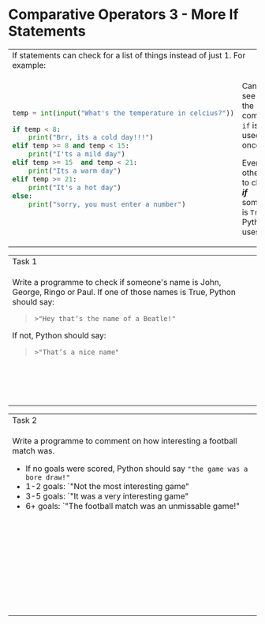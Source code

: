 # Comparative Operators 3 - More If Statements

<table>
<tbody>
  <tr>
    <td class="tg-0lax" colspan="2">If statements can check for a list of things instead of just 1. For example:
</td>
  </tr>
<tr>
<td> 

```python
temp = int(input("What's the temperature in celcius?"))

if temp < 8:
    print("Brr, its a cold day!!!")
elif temp >= 8 and temp < 15:
    print("I'ts a mild day")
elif temp >= 15  and temp < 21:
    print("Its a warm day")
elif temp >= 21:
    print("It's a hot day")
else:
    print("sorry, you must enter a number")
```

</td>
<td>

Can you see that the command `if` is only used once?

Every other time to check ***if*** something is `True`, Python uses `elif`.

</td>
</tr>
</tbody>
</table>

<table>
<tbody>
  <tr>
    <td class="tg-0lax" colspan="2">Task 1</td>
  </tr>
<tr>
<td style="width:50%;"> 

Write a programme to check if someone's name is John, George, Ringo or Paul. If one of those names is True, Python should say:

> `>"Hey that’s the name of a Beatle!"`

If not, Python should say:

> `>"That’s a nice name"`
</td>
</tr>
<tr>
  <td>
    
```
    
    


```

  </td>
</tr>
</tbody>
</table>

<table>
<tbody>
  <tr>
    <td colspan="2">Task 2</td>
  </tr>
<tr>
<td > 

Write a programme to comment on how interesting a football match was.
* If no goals were scored, Python should say `"the game was a bore draw!"`
* 1-2 goals: `"Not the most interesting game"
* 3-5 goals: `"It was a very interesting game"
* 6+ goals: `"The football match was an unmissable game!"

</td>
</tr>
<tr>
  <td>
    
```
    
    
    
    
    
    
    
    
    


```

  </td>
</tr>
</tbody>
</table>

